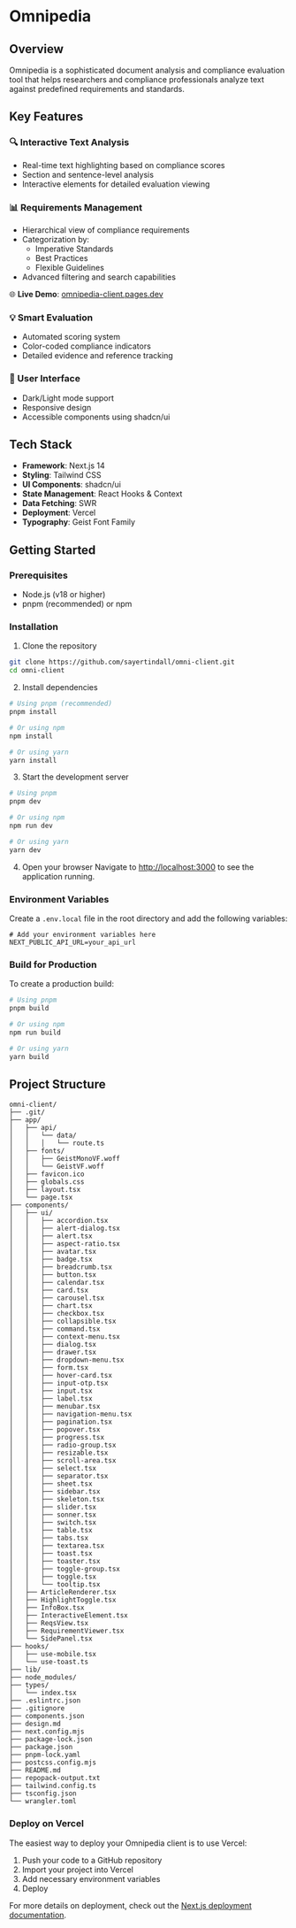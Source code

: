 # Omnipedia

## Overview
Omnipedia is a sophisticated document analysis and compliance evaluation tool that helps researchers and compliance professionals analyze text against predefined requirements and standards.

## Key Features

### 🔍 Interactive Text Analysis
- Real-time text highlighting based on compliance scores
- Section and sentence-level analysis
- Interactive elements for detailed evaluation viewing

### 📊 Requirements Management
- Hierarchical view of compliance requirements
- Categorization by:
  - Imperative Standards
  - Best Practices
  - Flexible Guidelines
- Advanced filtering and search capabilities

🌐 **Live Demo**: [omnipedia-client.pages.dev](https://omnipedia-client.pages.dev/)

### 💡 Smart Evaluation
- Automated scoring system
- Color-coded compliance indicators
- Detailed evidence and reference tracking

### 🎨 User Interface
- Dark/Light mode support
- Responsive design
- Accessible components using shadcn/ui

## Tech Stack
- **Framework**: Next.js 14
- **Styling**: Tailwind CSS
- **UI Components**: shadcn/ui
- **State Management**: React Hooks & Context
- **Data Fetching**: SWR
- **Deployment**: Vercel
- **Typography**: Geist Font Family

## Getting Started

### Prerequisites
- Node.js (v18 or higher)
- pnpm (recommended) or npm

### Installation

1. Clone the repository
```bash
git clone https://github.com/sayertindall/omni-client.git
cd omni-client
```

2. Install dependencies
```bash
# Using pnpm (recommended)
pnpm install

# Or using npm
npm install

# Or using yarn
yarn install
```

3. Start the development server
```bash
# Using pnpm
pnpm dev

# Or using npm
npm run dev

# Or using yarn
yarn dev
```

4. Open your browser
Navigate to [http://localhost:3000](http://localhost:3000) to see the application running.

### Environment Variables

Create a `.env.local` file in the root directory and add the following variables:

```env
# Add your environment variables here
NEXT_PUBLIC_API_URL=your_api_url
```

### Build for Production

To create a production build:
```bash
# Using pnpm
pnpm build

# Or using npm
npm run build

# Or using yarn
yarn build
```

## Project Structure

```
omni-client/
├── .git/
├── app/
│   ├── api/
│   │   └── data/
│   │   │   └── route.ts
│   ├── fonts/
│   │   ├── GeistMonoVF.woff
│   │   └── GeistVF.woff
│   ├── favicon.ico
│   ├── globals.css
│   ├── layout.tsx
│   └── page.tsx
├── components/
│   ├── ui/
│   │   ├── accordion.tsx
│   │   ├── alert-dialog.tsx
│   │   ├── alert.tsx
│   │   ├── aspect-ratio.tsx
│   │   ├── avatar.tsx
│   │   ├── badge.tsx
│   │   ├── breadcrumb.tsx
│   │   ├── button.tsx
│   │   ├── calendar.tsx
│   │   ├── card.tsx
│   │   ├── carousel.tsx
│   │   ├── chart.tsx
│   │   ├── checkbox.tsx
│   │   ├── collapsible.tsx
│   │   ├── command.tsx
│   │   ├── context-menu.tsx
│   │   ├── dialog.tsx
│   │   ├── drawer.tsx
│   │   ├── dropdown-menu.tsx
│   │   ├── form.tsx
│   │   ├── hover-card.tsx
│   │   ├── input-otp.tsx
│   │   ├── input.tsx
│   │   ├── label.tsx
│   │   ├── menubar.tsx
│   │   ├── navigation-menu.tsx
│   │   ├── pagination.tsx
│   │   ├── popover.tsx
│   │   ├── progress.tsx
│   │   ├── radio-group.tsx
│   │   ├── resizable.tsx
│   │   ├── scroll-area.tsx
│   │   ├── select.tsx
│   │   ├── separator.tsx
│   │   ├── sheet.tsx
│   │   ├── sidebar.tsx
│   │   ├── skeleton.tsx
│   │   ├── slider.tsx
│   │   ├── sonner.tsx
│   │   ├── switch.tsx
│   │   ├── table.tsx
│   │   ├── tabs.tsx
│   │   ├── textarea.tsx
│   │   ├── toast.tsx
│   │   ├── toaster.tsx
│   │   ├── toggle-group.tsx
│   │   ├── toggle.tsx
│   │   └── tooltip.tsx
│   ├── ArticleRenderer.tsx
│   ├── HighlightToggle.tsx
│   ├── InfoBox.tsx
│   ├── InteractiveElement.tsx
│   ├── ReqsView.tsx
│   ├── RequirementViewer.tsx
│   └── SidePanel.tsx
├── hooks/
│   ├── use-mobile.tsx
│   └── use-toast.ts
├── lib/
├── node_modules/
├── types/
│   └── index.tsx
├── .eslintrc.json
├── .gitignore
├── components.json
├── design.md
├── next.config.mjs
├── package-lock.json
├── package.json
├── pnpm-lock.yaml
├── postcss.config.mjs
├── README.md
├── repopack-output.txt
├── tailwind.config.ts
├── tsconfig.json
└── wrangler.toml
```
### Deploy on Vercel

The easiest way to deploy your Omnipedia client is to use Vercel:

1. Push your code to a GitHub repository
2. Import your project into Vercel
3. Add necessary environment variables
4. Deploy

For more details on deployment, check out the [Next.js deployment documentation](https://nextjs.org/docs/deployment).

